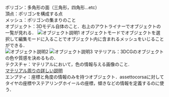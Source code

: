 ポリゴン：多角形の面（三角形，四角形...etc）  
頂点：ポリゴンを構成する点  
メッシュ：ポリゴンの集まりのこと  
オブジェクト：3Dモデル自体のこと．右上のアウトライナーでオブジェクトの一覧が見れる．
![オブジェクト説明1](https://user-images.githubusercontent.com/81293346/151498880-d2b63e37-667c-4aa4-9f9e-97ebe443303f.png)
オブジェクトモードでオブジェクトを選択して編集モードに入ることでオブジェクト内に含まれるメッシュをいじることができる．  
![オブジェクト説明2](https://user-images.githubusercontent.com/81293346/151498941-b57a6a99-d64b-4ec3-9774-f826775ed605.png)
![オブジェクト説明3](https://user-images.githubusercontent.com/81293346/151498957-2c426890-02bd-4a32-9c09-ee0f0a778775.png)
マテリアル：3DCGのオブジェクトの色や質感を決めるもの．  
テクスチャ：マテリアルにおいて，色の情報与える画像のこと.    
[マテリアル周りの詳しい説明](https://area.autodesk.jp/column/tutorial/3ds_max_beginner/6-material/)  
エンプティ：座標と角度の情報のみを持つオブジェクト．assettocorsaに対してタイヤの座標やステアリングホイールの座標，傾きなどの情報を定義するのに使う．  
